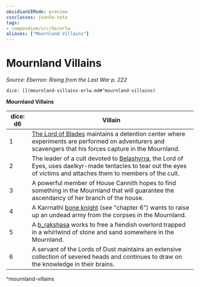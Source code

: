 ```yaml
---
obsidianUIMode: preview
cssclasses: json5e-note
tags:
- compendium/src/5e/erlw
aliases: ["Mournland Villains"]
---
```

# Mournland Villains
*Source: Eberron: Rising from the Last War p. 222* 

`dice: [](mournland-villains-erlw.md#^mournland-villains)`

**Mournland Villains**

| dice: d6 | Villain |
|----------|---------|
| 1 | [The Lord of Blades](b_the-lord-of-blades-erlw.md) maintains a detention center where experiments are performed on adventurers and scavengers that his forces capture in the Mournland. |
| 2 | The leader of a cult devoted to [Belashyrra](2.%20GM%20Tools/5eTools%20Compendium%20&%20Rules/z_compendium/bestiary/npc/b_belashyrra-erlw.md), the Lord of Eyes, uses daelkyr-made tentacles to tear out the eyes of victims and attaches them to members of the cult. |
| 3 | A powerful member of House Cannith hopes to find something in the Mournland that will guarantee the ascendancy of her branch of the house. |
| 4 | A Karrnathi [bone knight](b_bone-knight-erlw.md) (see "chapter 6") wants to raise up an undead army from the corpses in the Mournland. |
| 5 | A [b_rakshasa](b_rakshasa.md) works to free a fiendish overlord trapped in a whirlwind of stone and sand somewhere in the Mournland. |
| 6 | A servant of the Lords of Dust maintains an extensive collection of severed heads and continues to draw on the knowledge in their brains. |
^mournland-villains